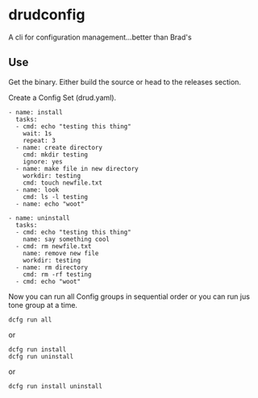 # drudconfig
A cli for configuration management...better than Brad's

## Use

Get the binary. Either build the source or head to the releases section.

Create a Config Set (drud.yaml).

```
- name: install
  tasks:
  - cmd: echo "testing this thing"
    wait: 1s
    repeat: 3
  - name: create directory
    cmd: mkdir testing
    ignore: yes
  - name: make file in new directory
    workdir: testing
    cmd: touch newfile.txt
  - name: look
    cmd: ls -l testing
  - name: echo "woot"

- name: uninstall
  tasks:
  - cmd: echo "testing this thing"
    name: say something cool
  - cmd: rm newfile.txt
    name: remove new file
    workdir: testing
  - name: rm directory
    cmd: rm -rf testing
  - cmd: echo "woot"
```

Now you can run all Config groups in sequential order or you can run jus tone group at a time.

```
dcfg run all
```
or
```
dcfg run install
dcfg run uninstall
```
or
```
dcfg run install uninstall
```